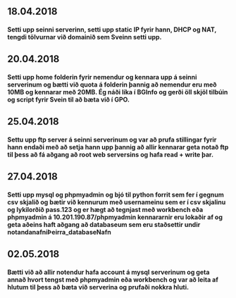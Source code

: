 ## 18.04.2018 
#### Setti upp seinni serverinn, setti upp static IP fyrir hann, DHCP og NAT, tengdi tölvurnar við domainið sem Sveinn setti upp.

## 20.04.2018 
#### Setti upp home folderin fyrir nemendur og kennara upp á seinni serverinum og bætti við quota á folderin þannig að nemendur eru með 10MB og kennarar með 20MB. Ég náði líka í BGInfo og gerði öll skjöl tilbúin og script fyrir Svein til að bæta við í GPO.

## 25.04.2018 
#### Settu upp ftp server á seinni serverinum og var að prufa stillingar fyrir hann endaði með að setja hann upp þannig að allir kennarar geta notað ftp til þess að fá aðgang að root web serversins og hafa read + write þar.

## 27.04.2018
#### Setti upp mysql og phpmyadmin og bjó til python forrit sem fer í gegnum csv skjalið og bætir við kennurum með usernameinu sem er í csv skjalinu og lykilorðið pass.123 og er hægt að tegnjast með workbench eða phpmyadmin á 10.201.190.87/phpmyadmin kennararnir eru lokaðir af og geta aðeins haft aðgang að databaseum sem eru staðsettir undir notandanafniÞeirra_databaseNafn

## 02.05.2018
#### Bætti við að allir notendur hafa account á mysql serverinum og geta annað hvort tengst með phpmyadmin eða workbench og var að leita af hlutum til þess að bæta við serverina og prufaði nokkra hluti.
